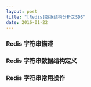 ```yaml
---
layout: post
title: "[Redis]数据结构分析之SDS"
date: 2016-01-22
---
```


### Redis 字符串描述



### Redis 字符串数据结构定义

### Redis 字符串常用操作




